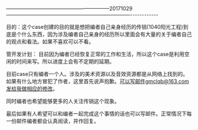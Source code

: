 ————————————————————20171029————————————————————————------------

目的：这个case创建的目的就是想把编者自己亲身经历的传销(1040阳光工程)到底是个什么东西，因为涉及编者自己亲身的经历所以里面会有大量的关于编者自己的观点和看法。如果不喜欢可以不看。

管开发计划：
目前因为编者已经恢复正常的工作和生活，所以这个case是利用空闲的时间来写。所以进度上会有不定期的延期。

目前case只有编者一个人。涉及的美术资源以及音效资源都是从网络上找到的。如果有什么地方冒犯了作者，这里首先说声抱歉。可以写邮件gmclqb@163.com发给我做相应的修改。

同时编者也希望能够更多的人关注传销这个现象。

最后如果有人希望可以和编者一起完成这个事情的话也可以写邮件。正常情况下每一份邮件编者都会认真阅读，并作回复。
